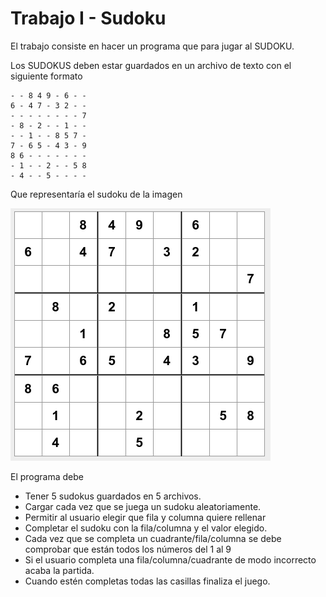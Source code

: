 # Trabajo I - Sudoku


El trabajo consiste en hacer un programa que para jugar al SUDOKU. 

Los SUDOKUS deben estar guardados en un archivo de texto con el siguiente formato

```
- - 8 4 9 - 6 - -
6 - 4 7 - 3 2 - -
- - - - - - - - 7
- 8 - 2 - - 1 - -
- - 1 - - 8 5 7 -
7 - 6 5 - 4 3 - 9
8 6 - - - - - - -
- 1 - - 2 - - 5 8
- 4 - - 5 - - - - 
```
Que representaría el sudoku de la imagen

![Sudoku](./sudoku.png)

El programa debe 
  - Tener 5 sudokus guardados en 5 archivos.
  - Cargar cada vez que se juega un sudoku aleatoriamente.
  - Permitir al usuario elegir que fila y columna quiere rellenar
  - Completar el sudoku con la fila/columna y el valor elegido.
  - Cada vez que se completa un cuadrante/fila/columna se debe comprobar que están todos los números del 1 al 9
  - Si el usuario completa una fila/columna/cuadrante de modo incorrecto acaba la partida.
  - Cuando estén completas todas las casillas finaliza el juego.
